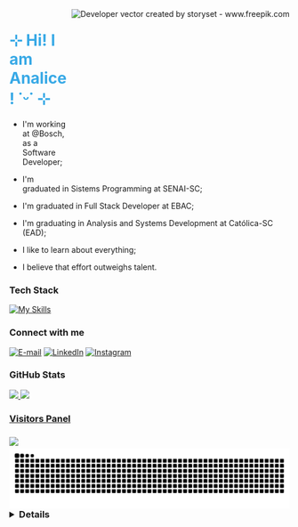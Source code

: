 
<img align="right" alt="Developer vector created by storyset - www.freepik.com" height="300" src="https://user-images.githubusercontent.com/119526332/261872014-15834e63-d307-4cbb-b17f-d494dcf56740.png">

<h1 align="left">
  <a href="https://analiceleite.github.io/" style="text-decoration: none; color: #38A9E6;">
    ⊹ Hi! I am Analice! ˙ᵕ˙ ⊹
  </a>
</h1>


* I'm working at @Bosch, as a Software Developer;

* I'm graduated in Sistems Programming at SENAI-SC;
  
* I'm graduated in Full Stack Developer at EBAC;
  
* I'm graduating in Analysis and Systems Development at Católica-SC (EAD);

* I like to learn about everything;

* I believe that effort outweighs talent.

<h3 align="left">Tech Stack</h3>
<a href="https://skillicons.dev">
    <img src="https://skillicons.dev/icons?i=azure,docker,postgres,django,spring,react,vue,angular&perline=15" alt="My Skills">
</a>

<h3 align="left">Connect with me</h3>

[![E-mail](https://img.shields.io/badge/-Email-000?style=for-the-badge&logo=microsoft-outlook&logoColor=87CEFA&color:FFF)](mailto:analice.leite12@gmail.com)
[![LinkedIn](https://img.shields.io/badge/-LinkedIn-000?style=for-the-badge&logo=linkedin&logoColor=87CEFA&color:FFF)](https://www.linkedin.com/in/analice-leite-a3804a178/)
[![Instagram](https://img.shields.io/badge/-Instagram-000?style=for-the-badge&logo=instagram&logoColor=87CEFA&color:FFF)](https://www.instagram.com/analice.lte/)

<h3 align="left">GitHub Stats</h3>

<div>
  <a href="https://github.com/analiceleite">
  <img height="180em" src="https://github-readme-stats.vercel.app/api?username=analiceleite&show_icons=true&theme=algolia"/>
  <img height="180em" src="https://github-readme-stats.vercel.app/api/top-langs/?username=analiceleite&layout=compact&langs_count=7&theme=algolia"/>
</div>

<h3 align ="left">Visitors Panel<h3>
<img width="250" src="https://komarev.com/ghpvc/?username=analiceleite&style=for-the-badge&label=Quantidade+de+visitas&color=87CEFA"/>

<br>

<picture align="left">
  <source media="(prefers-color-scheme: dark)" srcset="https://raw.githubusercontent.com/analiceleite/analiceleite/output/github-contribution-grid-snake-dark.svg">
  <source media="(prefers-color-scheme: light)" srcset="https://raw.githubusercontent.com/analiceleite/analiceleite/output/github-contribution-grid-snake-dark.svg">
  <img align="center" alt="github contribution grid snake animation" src="https://raw.githubusercontent.com/analiceleite/analiceleite/output/github-contribution-grid-snake.svg">
</picture>

<details align="left">
  <summary></summary> 
 
  - Badges by <a href="https://shields.io/">shields.io</a><br>
  - GitHub Stats by <a href="https://github.com/anuraghazra/github-readme-stats">anuraghazra</a>
  - Developer vector created by <a href="https://www.freepik.com/vectors/developer">storyset - www.freepik.com</a> (edited by author)
 
  <div align="right">Made with 💙 by <a href=https://github.com/analiceleite"e">AL</a>.</div>

</details>




